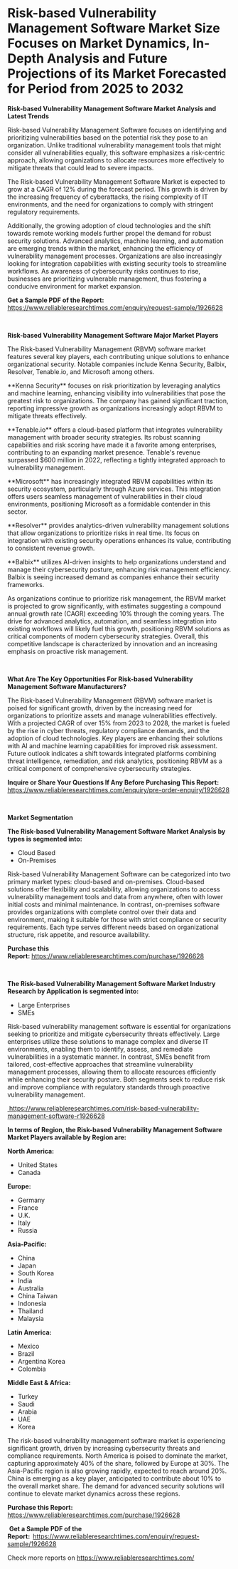 <p><h1>Risk-based Vulnerability Management Software Market Size Focuses on Market Dynamics, In-Depth Analysis and Future Projections of its Market Forecasted for Period from 2025 to 2032</h1></p><p><strong>Risk-based Vulnerability Management Software Market Analysis and Latest Trends</strong></p>
<p><p>Risk-based Vulnerability Management Software focuses on identifying and prioritizing vulnerabilities based on the potential risk they pose to an organization. Unlike traditional vulnerability management tools that might consider all vulnerabilities equally, this software emphasizes a risk-centric approach, allowing organizations to allocate resources more effectively to mitigate threats that could lead to severe impacts. </p><p>The Risk-based Vulnerability Management Software Market is expected to grow at a CAGR of 12% during the forecast period. This growth is driven by the increasing frequency of cyberattacks, the rising complexity of IT environments, and the need for organizations to comply with stringent regulatory requirements. </p><p>Additionally, the growing adoption of cloud technologies and the shift towards remote working models further propel the demand for robust security solutions. Advanced analytics, machine learning, and automation are emerging trends within the market, enhancing the efficiency of vulnerability management processes. Organizations are also increasingly looking for integration capabilities with existing security tools to streamline workflows. As awareness of cybersecurity risks continues to rise, businesses are prioritizing vulnerable management, thus fostering a conducive environment for market expansion.</p></p>
<p><strong>Get a Sample PDF of the Report:&nbsp;</strong> <a href="https://www.reliableresearchtimes.com/enquiry/request-sample/1926628?utm_campaign=3034&utm_medium=2&utm_source=Github&utm_content=ia&utm_term=28032025&utm_id=risk-based-vulnerability-management-software">https://www.reliableresearchtimes.com/enquiry/request-sample/1926628</a></p>
<p>&nbsp;</p>
<p><strong>Risk-based Vulnerability Management Software Major Market Players</strong></p>
<p><p>The Risk-based Vulnerability Management (RBVM) software market features several key players, each contributing unique solutions to enhance organizational security. Notable companies include Kenna Security, Balbix, Resolver, Tenable.io, and Microsoft among others.</p><p>**Kenna Security** focuses on risk prioritization by leveraging analytics and machine learning, enhancing visibility into vulnerabilities that pose the greatest risk to organizations. The company has gained significant traction, reporting impressive growth as organizations increasingly adopt RBVM to mitigate threats effectively.</p><p>**Tenable.io** offers a cloud-based platform that integrates vulnerability management with broader security strategies. Its robust scanning capabilities and risk scoring have made it a favorite among enterprises, contributing to an expanding market presence. Tenable's revenue surpassed $600 million in 2022, reflecting a tightly integrated approach to vulnerability management.</p><p>**Microsoft** has increasingly integrated RBVM capabilities within its security ecosystem, particularly through Azure services. This integration offers users seamless management of vulnerabilities in their cloud environments, positioning Microsoft as a formidable contender in this sector.</p><p>**Resolver** provides analytics-driven vulnerability management solutions that allow organizations to prioritize risks in real time. Its focus on integration with existing security operations enhances its value, contributing to consistent revenue growth.</p><p>**Balbix** utilizes AI-driven insights to help organizations understand and manage their cybersecurity posture, enhancing risk management efficiency. Balbix is seeing increased demand as companies enhance their security frameworks.</p><p>As organizations continue to prioritize risk management, the RBVM market is projected to grow significantly, with estimates suggesting a compound annual growth rate (CAGR) exceeding 10% through the coming years. The drive for advanced analytics, automation, and seamless integration into existing workflows will likely fuel this growth, positioning RBVM solutions as critical components of modern cybersecurity strategies. Overall, this competitive landscape is characterized by innovation and an increasing emphasis on proactive risk management.</p></p>
<p>&nbsp;</p>
<p><strong>What Are The Key Opportunities For Risk-based Vulnerability Management Software Manufacturers?</strong></p>
<p><p>The Risk-based Vulnerability Management (RBVM) software market is poised for significant growth, driven by the increasing need for organizations to prioritize assets and manage vulnerabilities effectively. With a projected CAGR of over 15% from 2023 to 2028, the market is fueled by the rise in cyber threats, regulatory compliance demands, and the adoption of cloud technologies. Key players are enhancing their solutions with AI and machine learning capabilities for improved risk assessment. Future outlook indicates a shift towards integrated platforms combining threat intelligence, remediation, and risk analytics, positioning RBVM as a critical component of comprehensive cybersecurity strategies.</p></p>
<p><strong>Inquire or Share Your Questions If Any Before Purchasing This Report:</strong> <a href="https://www.reliableresearchtimes.com/enquiry/pre-order-enquiry/1926628?utm_campaign=3034&utm_medium=2&utm_source=Github&utm_content=ia&utm_term=28032025&utm_id=risk-based-vulnerability-management-software">https://www.reliableresearchtimes.com/enquiry/pre-order-enquiry/1926628</a></p>
<p>&nbsp;</p>
<p><strong>Market Segmentation</strong></p>
<p><strong>The Risk-based Vulnerability Management Software Market Analysis by types is segmented into:</strong></p>
<p><ul><li>Cloud Based</li><li>On-Premises</li></ul></p>
<p><p>Risk-based Vulnerability Management Software can be categorized into two primary market types: cloud-based and on-premises. Cloud-based solutions offer flexibility and scalability, allowing organizations to access vulnerability management tools and data from anywhere, often with lower initial costs and minimal maintenance. In contrast, on-premises software provides organizations with complete control over their data and environment, making it suitable for those with strict compliance or security requirements. Each type serves different needs based on organizational structure, risk appetite, and resource availability.</p></p>
<p><strong>Purchase this Report:&nbsp;</strong><a href="https://www.reliableresearchtimes.com/purchase/1926628?utm_campaign=3034&utm_medium=2&utm_source=Github&utm_content=ia&utm_term=28032025&utm_id=risk-based-vulnerability-management-software">https://www.reliableresearchtimes.com/purchase/1926628</a></p>
<p>&nbsp;</p>
<p><strong>The Risk-based Vulnerability Management Software Market Industry Research by Application is segmented into:</strong></p>
<p><ul><li>Large Enterprises</li><li>SMEs</li></ul></p>
<p><p>Risk-based vulnerability management software is essential for organizations seeking to prioritize and mitigate cybersecurity threats effectively. Large enterprises utilize these solutions to manage complex and diverse IT environments, enabling them to identify, assess, and remediate vulnerabilities in a systematic manner. In contrast, SMEs benefit from tailored, cost-effective approaches that streamline vulnerability management processes, allowing them to allocate resources efficiently while enhancing their security posture. Both segments seek to reduce risk and improve compliance with regulatory standards through proactive vulnerability management.</p></p>
<p><a href="https://www.reliableresearchtimes.com/risk-based-vulnerability-management-software-r1926628?utm_campaign=3034&utm_medium=2&utm_source=Github&utm_content=ia&utm_term=28032025&utm_id=risk-based-vulnerability-management-software">&nbsp;https://www.reliableresearchtimes.com/risk-based-vulnerability-management-software-r1926628</a></p>
<p><strong>In terms of Region, the Risk-based Vulnerability Management Software Market Players available by Region are:</strong></p>
<p>
    <p> <strong> North America: </strong>
        <ul>
            <li>United States</li>
            <li>Canada</li>
        </ul>
        </p> 
    <p> <strong> Europe: </strong>
        <ul>
            <li>Germany</li>
            <li>France</li>
            <li>U.K.</li>
            <li>Italy</li>
            <li>Russia</li>
        </ul>
        </p> 
    <p> <strong> Asia-Pacific: </strong>
        <ul>
            <li>China</li>
            <li>Japan</li>
            <li>South Korea</li>
            <li>India</li>
            <li>Australia</li>
            <li>China Taiwan</li>
            <li>Indonesia</li>
            <li>Thailand</li>
            <li>Malaysia</li>
        </ul>
        </p> 
    <p> <strong> Latin America: </strong>
        <ul>
            <li>Mexico</li>
            <li>Brazil</li>
            <li>Argentina Korea</li>
            <li>Colombia</li>
        </ul>
        </p> 
    <p> <strong> Middle East & Africa: </strong>
        <ul>
            <li>Turkey</li>
            <li>Saudi</li>
            <li>Arabia</li>
            <li>UAE</li>
            <li>Korea</li>
        </ul>
    </p>
    </p>
<p><p>The risk-based vulnerability management software market is experiencing significant growth, driven by increasing cybersecurity threats and compliance requirements. North America is poised to dominate the market, capturing approximately 40% of the share, followed by Europe at 30%. The Asia-Pacific region is also growing rapidly, expected to reach around 20%. China is emerging as a key player, anticipated to contribute about 10% to the overall market share. The demand for advanced security solutions will continue to elevate market dynamics across these regions.</p></p>
<p><strong>Purchase this Report: </strong><a href="https://www.reliableresearchtimes.com/purchase/1926628?utm_campaign=3034&utm_medium=2&utm_source=Github&utm_content=ia&utm_term=28032025&utm_id=risk-based-vulnerability-management-software">https://www.reliableresearchtimes.com/purchase/1926628</a></p>
<p>&nbsp;<strong>Get a Sample PDF of the Report:&nbsp;&nbsp;</strong><a href="https://www.reliableresearchtimes.com/enquiry/request-sample/1926628?utm_campaign=3034&utm_medium=2&utm_source=Github&utm_content=ia&utm_term=28032025&utm_id=risk-based-vulnerability-management-software">https://www.reliableresearchtimes.com/enquiry/request-sample/1926628</a></p>
<p><strong></strong></p>
<p>Check more reports on <a href="https://www.reliableresearchtimes.com/?utm_campaign=3034&utm_medium=2&utm_source=Github&utm_content=ia&utm_term=28032025&utm_id=risk-based-vulnerability-management-software">https://www.reliableresearchtimes.com/</a></p>